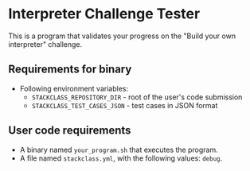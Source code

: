 # Interpreter Challenge Tester

This is a program that validates your progress on the "Build your own
interpreter" challenge.

## Requirements for binary

- Following environment variables:
  - `STACKCLASS_REPOSITORY_DIR` - root of the user's code submission
  - `STACKCLASS_TEST_CASES_JSON` - test cases in JSON format

## User code requirements

- A binary named `your_program.sh` that executes the program.
- A file named `stackclass.yml`, with the following values: `debug`.
